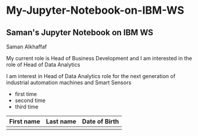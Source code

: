 # My-Jupyter-Notebook-on-IBM-WS
## Saman's Jupyter Notebook on IBM WS

Saman Alkhaffaf

My current role is Head of Business Development and I am interested in the role of Head of Data Analytics

I am interest in Head of Data Analytics role for the next generation of industrial automation machines and Smart Sensors

- first time
- second time
- third time

|First name|Last name|Date of Birth|
|:--------:|:-------:|:------------:|
|          |         |              |
